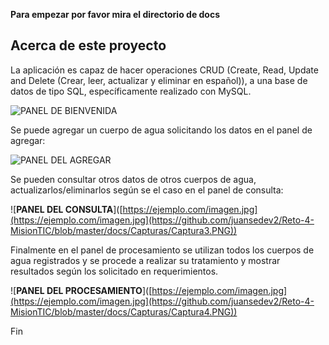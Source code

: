 **Para empezar por favor mira el directorio de docs**

## Acerca de este proyecto

La aplicación es capaz de hacer operaciones CRUD (Create, Read, Update and Delete (Crear, leer, actualizar y eliminar en español)), a una base de datos de tipo SQL, específicamente realizado con MySQL.

![**PANEL DE BIENVENIDA**]([https://ejemplo.com/imagen.jpg](https://github.com/juansedev2/Reto-4-MisionTIC/blob/master/docs/Capturas/Captura1.PNG))

Se puede agregar un cuerpo de agua solicitando los datos en el panel de agregar: 

![**PANEL DEL AGREGAR**]([https://ejemplo.com/imagen.jpg](https://github.com/juansedev2/Reto-4-MisionTIC/blob/master/docs/Capturas/Captura2.PNG))

Se pueden consultar otros datos de otros cuerpos de agua, actualizarlos/eliminarlos según se el caso en el panel de consulta:

![**PANEL DEL CONSULTA**]([https://ejemplo.com/imagen.jpg](https://ejemplo.com/imagen.jpg](https://github.com/juansedev2/Reto-4-MisionTIC/blob/master/docs/Capturas/Captura3.PNG))


Finalmente en el panel de procesamiento se utilizan todos los cuerpos de agua registrados y se procede a realizar su tratamiento y mostrar resultados según los solicitado en requerimientos.

![**PANEL DEL PROCESAMIENTO**]([https://ejemplo.com/imagen.jpg](https://ejemplo.com/imagen.jpg](https://github.com/juansedev2/Reto-4-MisionTIC/blob/master/docs/Capturas/Captura4.PNG))


Fin
